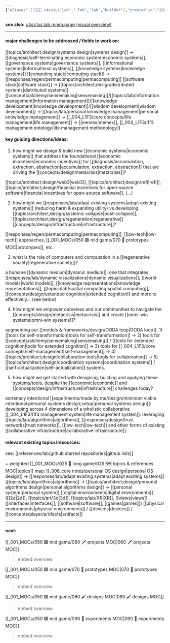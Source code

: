```yaml
---
{"aliases":["👨🏻‍🔬 c4ss1us.lab",".lab","lab","builder"],"created in":"2022-02-11T10:49:50-03:00","last tended to":"2024-08-26T14:27:11-03:00","created":"2024-05-22T17:07:42.901-03:00","updated":"2024-12-06T16:16:12.772-03:00","tags":["c4ss1us","lab","🌿"],"notestage":["🌿"],"dg-publish":true,"permalink":"/005-c4ss1us/c4ss1us-lab/","dgPassFrontmatter":true}
---
```


**see also:** [c4ss1us.lab mmm.page (visual overview)](https://c4ss1us.mmm.page/lab)

---
#### major challenges to be addressed / fields to work on:

[[topics/architect;design/systems design\|systems design]] -> [[diagnosis/self-terminating economic system\|economic systems]], [[governance systems\|governance systems]], [[informational systems\|informational systems]], [[knowledge systems\|knowledge systems]]
[[computing stack\|computing stack]] -> [[responses/regen/permacomputing\|permacomputing]]
[[software stack\|software stack]] -> [[topics/architect;design/distributed systems\|distributed systems]]
[[concepts/alchemy/sensemaking\|sensemaking]]/[[topics/lab/information management\|information management]]/[[knowledge development\|knowledge development]]/[[wisdom development\|wisdom development]] -> 
[[topics/lab/personal knowledge management\|personal knowledge management]] -> 
[[_004_L1F3/core concepts/life management\|life management]] -> [[memex\|memex]], [[_004_L1F3/l1f3 management ontology\|life management methodology]]

#### key guiding directions/ideas:

1) how might we design & build new [[economic systems\|economic systems]] that address the foundational [[economic incentives\|economic incentives]] for [[diagnosis/accumulation, extraction, abstraction\|accumulation, extraction, abstraction]] that are driving the [[concepts/design/metacrisis\|metacrisis]]?

[[topics/architect;design/web3\|web3]], [[topics/architect;design/refi\|refi]], [[topics/architect;design/financial incentives for open-source software\|financial incentives for open-source software]], (...)

2) how might we [[responses/lab/adapt existing systems\|adapt existing systems]] (reducing harm & expanding utility) vs developing [[topics/architect;design/systemic collapse\|post-collapse]], [[topics/architect;design/regeneration\|regenerative]] [[concepts/design/infrastructure\|infrastructure]]?

[[responses/regen/permacomputing\|permacomputing]], [[low-tech\|low-tech]] approaches, [[_001_MOCs/050 🟩 mid game/070 🔩 prototypes MOC\|prototypes]], etc.

3) what is the role of computers and computation in a [[regenerative society\|regenerative society]]?

a humane [[dynamic medium\|dynamic medium]]: one that integrates [[responses/lab/dynamic visualizations\|dynamic visualizations]], [[world models\|world models]], [[knowledge representations\|knowledge representations]], [[topics/lab/spatial computing\|spatial computing]], [[concepts/design/extended cognition\|extended cognition]] and more to effectively... (see below)

4) how might we empower ourselves and our communities to navigate the [[concepts/design/metacrisis\|metacrisis]] and create [[omni-win systems\|omni-win systems]]?
 
augmenting our [[models & frameworks/design/OODA loop\|OODA loop]]: 1) [[tools for self-transformation\|tools for self-transformation]] -> 2) tools for [[concepts/alchemy/sensemaking\|sensemaking]] / [[tools for extended cognition\|tools for extended cognition]] -> 3) tools for [[_004_L1F3/core concepts/self-management\|self-management]] -> 4) [[topics/architect;design/collaboration tools\|tools for collaboration]] -> 5) [[topics/architect;design/coordination systems\|coordination systems]] / [[self-actualization\|self-actualization]] systems.

5) how might we get started with designing, building and applying these systems/tools, despite the [[economic\|economic]] and [[concepts/design/infrastructure\|infrastructure]] challenges today?

extremely intentional [[experiments/made by me/design/minimum viable intentional personal systems design;setup\|personal systems design]]: developing across 4 dimensions of a wholistic collaborative [[_004_L1F3/l1f3 management system\|life management system]]. leveraging [[topics/lab/algorithms\|algorithms]], [[responses/design/trust networks\|trust networks]], [[low-tech\|low-tech]] and other forms of existing [[collaborative infrastructure\|collaborative infrastructure]].

#### relevant existing topics/resources:

see: [[references/lab/github starred repositories\|github lists]]

\+ weighted [[_001_MOCs/025 🔷 long game/025 🗺 topics & references MOC\|topics]] map:
[[_006_core notes/personal OS design\|personal OS design]] -> [[responses/lab/adapt existing systems\|adapt existing systems]]
[[topics/lab/algorithms\|algorithms]] -> [[topics/architect;design/personal algorithms design\|personal algorithms design]] -> [[personal system\|personal system]]
[[digital environments\|digital environments]] ([[2d\|2d]], [[topics/art/3d\|3d]], [[topics/lab/XR\|XR]], [[views\|views]], [[interfaces\|interfaces]], [[software\|software]], [[games\|games]])
[[physical environments\|physical environments]] / [[devices\|devices]] / [[concepts/player/artifacts\|artifacts]]

---
#### next:

[[_001_MOCs/050 🟩 mid game/060 🗡 projects MOC\|060 🗡 projects MOC]]
> embed overview

[[_001_MOCs/050 🟩 mid game/070 🔩 prototypes MOC\|070 🔩 prototypes MOC]]
> embed overview

[[_001_MOCs/050 🟩 mid game/080 🖌 designs MOC\|080 🖌 designs MOC]]
> embed overview

[[_001_MOCs/050 🟩 mid game/090 🧪 experiments MOC\|090 🧪 experiments MOC]]
> embed overview
